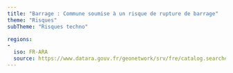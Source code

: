 ```yaml
---
title: "Barrage : Commune soumise à un risque de rupture de barrage"
theme: "Risques"
subTheme: "Risques techno"

regions:
-
  iso: FR-ARA
  source: https://www.datara.gouv.fr/geonetwork/srv/fre/catalog.search#/search?resultType=details&sortBy=relevance&from=1&to=20&fast=index&_content_type=json&any=Barrage%20:%20Commune%20soumise%20%C3%A0%20un%20risque%20de%20rupture%20de%20barrage
---
```

